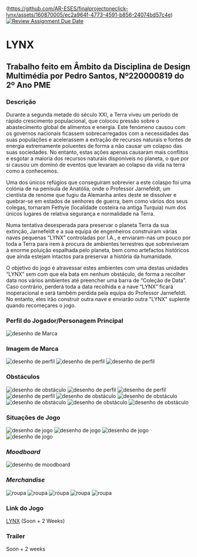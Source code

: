 (https://github.com/AR-ESES/finalprojectoneclick-lynx/assets/160870005/ec2a964f-4773-4591-b856-24074bd57c4e)[![Review Assignment Due Date](https://classroom.github.com/assets/deadline-readme-button-24ddc0f5d75046c5622901739e7c5dd533143b0c8e959d652212380cedb1ea36.svg)](https://classroom.github.com/a/ipevJCXR)
#  **LYNX**
## Trabalho feito em Âmbito da Disciplina de Design Multimédia por Pedro Santos, Nº220000819 do 2º Ano PME
### **Descrição**

Durante a segunda metade do século XXI, a Terra viveu um período de rápido crescimento populacional, que colocou pressão sobre o abastecimento global de alimentos e energia. Este fenómeno causou com os governos nacionais ficassem sobrecarregados com a necessidades das suas populações e acelerassem a extração de recursos naturais e fontes de energia extremamente poluentes de forma a não causar um colapso das suas sociedades. No entanto, estas ações apenas causaram mais conflitos e esgotar a maioria dos recursos naturais disponíveis no planeta, o que por si causou um dominó de eventos que levaram ao colapso da vida na terra como a conhecemos.

Uma dos únicos refúgios que conseguiram sobrevier a este colaspo foi uma colónia de na penísula de Anatólia, onde o Professor Jarnefeldt, um cientísta de renome que fugiu da Alemanha antes deste se dissolver e quebrar-se em estados de senhores de guerra, bem como vários dos seus colegas, tornaram Fethyie (localidade costeira na antiga Turquia) num dos únicos lugares de relativa segurança e normalidade na Terra.

Numa tentativa desesperada para preservar o planeta Terra da sua extinção, Jarnefeldt e a sua equipa de engenheiros construiram várias naves pequenas “LYNX” controladas por I.A., e enviaram-nas um pouco por toda a Terra para irem à procura de ambientes terrestres que sobreviveram à enorme poluição espalhada pelo planeta, bem como artefactos históricos que ainda estejam intactos para preservar a história da humanidade. 

O objetivo do jogo é atravessar estes ambientes com uma destas unidades “LYNX” sem com que ela bata em nenhum obstáculo, de forma a recolher data nos vários ambientes até preencher uma barra de “Coleção de Data”. Caso contrário, perderá toda a data recolhida e a nave “LYNX” ficará inoperacional e será também perdida pela equipa do Professor Jarnefeldt. No entanto, eles irão construír outra nave e enviarão outra "LYNX" suplente quando recomeçares o jogo.

### Perfil do Jogador/Personagem Principal
![desenho de Marca](LYNX-Pod.png)

### Imagem de Marca
![desenho de perfil](LYNX-Logo.jpg)
![desenho de perfil](Data-Recohlida-Logo.jpg)
![desenho de perfil](Barra-de-Progresso.png)

### Obstáculos	
![desenho de obstáculo](Grid-1.png)
![desenho de perfil](Grid-2.png)
![desenho de perfil](Grid-3.png)
![desenho de perfil](Grid-4.png)
![desenho de obstáculo](Gaivota.png)
![desenho de obstáculo](Sunken-Boat.png)
![desenho de obstáculo](Palmeira.png)
![desenho de obstáculo](Pico-1-Revisto.png)
![desenho de obstáculo](Pico-2-Revisto.png)

### Situações de Jogo
![desenho de jogo](Protótipo-Grid-013.jpg)
![desenho de jogo](Protótipo-Oceano.jpg)
![desenho de jogo](Protótipo-Selva.jpg)
![desenho de jogo](Protótipo-Vulcão.jpg)

### *Moodboard*
![desenho de moodboard](Moodboard-3.png)

### *Merchandise*
![roupa](t-shirt-verde-LYNX.png)
![roupa](bone-vermelho-LYNX.png)
![roupa](Chapeu-amarelo-LYNX.png)
![roupa](estojo-escolar-LYNX.png)
![roupa](mochila-azul-LYNX.png)

### Link do Jogo 	
[LYNX](https://www.example.com) (Soon + 2 Weeks)

### Trailer
Soon + 2 weeks

